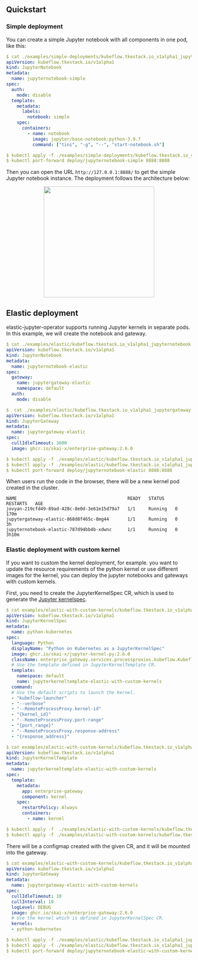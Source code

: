 ## Quickstart

### Simple deployment

You can create a simple Jupyter notebook with all components in one pod, like this:

```yaml
$ cat ./examples/simple-deployments/kubeflow.tkestack.io_v1alpha1_jupyternotebook.yaml
apiVersion: kubeflow.tkestack.io/v1alpha1
kind: JupyterNotebook
metadata:
  name: jupyternotebook-simple
spec:
  auth:
    mode: disable
  template:
    metadata:
      labels:
        notebook: simple
    spec:
      containers:
        - name: notebook
          image: jupyter/base-notebook:python-3.9.7
          command: ["tini", "-g", "--", "start-notebook.sh"]

$ kubectl apply -f ./examples/simple-deployments/kubeflow.tkestack.io_v1alpha1_jupyternotebook.yaml
$ kubectl port-forward deploy/jupyternotebook-simple 8888:8888
```

Then you can open the URL `http://127.0.0.1:8888/` to get the simple Jupyter notebook instance. The deployment follows the architecture below:

<p align="center"><img src="./images/kubeflow.png" width="300"></p>


## Elastic deployment

elastic-jupyter-operator supports running Jupyter kernels in separate pods. In this example, we will create the notebook and gateway. 

```yaml
$ cat ./examples/elastic/kubeflow.tkestack.io_v1alpha1_jupyternotebook.yaml
apiVersion: kubeflow.tkestack.io/v1alpha1
kind: JupyterNotebook
metadata:
  name: jupyternotebook-elastic
spec:
  gateway:
    name: jupytergateway-elastic
    namespace: default
  auth:
    mode: disable

$  cat ./examples/elastic/kubeflow.tkestack.io_v1alpha1_jupytergateway.yaml
apiVersion: kubeflow.tkestack.io/v1alpha1
kind: JupyterGateway
metadata:
  name: jupytergateway-elastic
spec:
  cullIdleTimeout: 3600
  image: ghcr.io/skai-x/enterprise-gateway:2.6.0

$ kubectl apply -f ./examples/elastic/kubeflow.tkestack.io_v1alpha1_jupyternotebook.yaml
$ kubectl apply -f ./examples/elastic/kubeflow.tkestack.io_v1alpha1_jupytergateway.yaml
$ kubectl port-forward deploy/jupyternotebook-elastic 8888:8888
```

When users run the code in the browser, there will be a new kernel pod created in the cluster.

```
NAME                                          READY   STATUS    RESTARTS   AGE
jovyan-219cfd49-89ad-428c-8e0d-3e61e15d79a7   1/1     Running   0          170m
jupytergateway-elastic-868d8f465c-8mg44       1/1     Running   0          3h
jupyternotebook-elastic-787d94bb4b-xdwnc      1/1     Running   0          3h10m
```

### Elastic deployment with custom kernel

If you want to custom the kernel deployment, for example. you want to update the resource requirements of the python kernel or use different images for the kernel, you can deploy the jupyter notebooks and gateways with custom kernels.

First, you need to create the JupyterKernelSpec CR, which is used to generate the [Jupyter kernelspec](https://jupyter-client.readthedocs.io/en/stable/kernels.html).

```yaml
$ cat examples/elastic-with-custom-kernels/kubeflow.tkestack.io_v1alpha1_jupyterkernelspec.yaml
apiVersion: kubeflow.tkestack.io/v1alpha1
kind: JupyterKernelSpec
metadata:
  name: python-kubernetes
spec:
  language: Python
  displayName: "Python on Kubernetes as a JupyterKernelSpec"
  image: ghcr.io/skai-x/jupyter-kernel-py:2.6.0
  className: enterprise_gateway.services.processproxies.kubeflow.KubeflowProcessProxy
  # Use the template defined in JupyterKernelTemplate CR.
  template:
    namespace: default
    name: jupyterkerneltemplate-elastic-with-custom-kernels
  command: 
  # Use the default scripts to launch the kernel.
  - "kubeflow-launcher"
  - "--verbose"
  - "--RemoteProcessProxy.kernel-id"
  - "{kernel_id}"
  - "--RemoteProcessProxy.port-range"
  - "{port_range}"
  - "--RemoteProcessProxy.response-address"
  - "{response_address}"

$ cat examples/elastic-with-custom-kernels/kubeflow.tkestack.io_v1alpha1_jupyterkerneltemplate.yaml
apiVersion: kubeflow.tkestack.io/v1alpha1
kind: JupyterKernelTemplate
metadata:
  name: jupyterkerneltemplate-elastic-with-custom-kernels
spec:
  template:
    metadata: 
      app: enterprise-gateway
      component: kernel
    spec:
      restartPolicy: Always
      containers:
        - name: kernel

$ kubectl apply -f  ./examples/elastic-with-custom-kernels/kubeflow.tkestack.io_v1alpha1_jupyterkernelspec.yaml
$ kubectl apply -f ./examples/elastic-with-custom-kernels/kubeflow.tkestack.io_v1alpha1_jupyterkerneltemplate.yaml
```

There will be a configmap created with the given CR, and it will be mounted into the gateway.

```yaml
$ cat examples/elastic-with-custom-kernels/kubeflow.tkestack.io_v1alpha1_jupytergateway.yaml
apiVersion: kubeflow.tkestack.io/v1alpha1
kind: JupyterGateway
metadata:
  name: jupytergateway-elastic-with-custom-kernels
spec:
  cullIdleTimeout: 10
  cullInterval: 10
  logLevel: DEBUG
  image: ghcr.io/skai-x/enterprise-gateway:2.6.0
  # Use the kernel which is defined in JupyterKernelSpec CR.
  kernels: 
  - python-kubernetes

$ kubectl apply -f ./examples/elastic/kubeflow.tkestack.io_v1alpha1_jupyternotebook.yaml
$ kubectl apply -f ./examples/elastic/kubeflow.tkestack.io_v1alpha1_jupytergateway.yaml
$ kubectl port-forward deploy/jupyternotebook-elastic-with-custom-kernels 8888:8888
```
